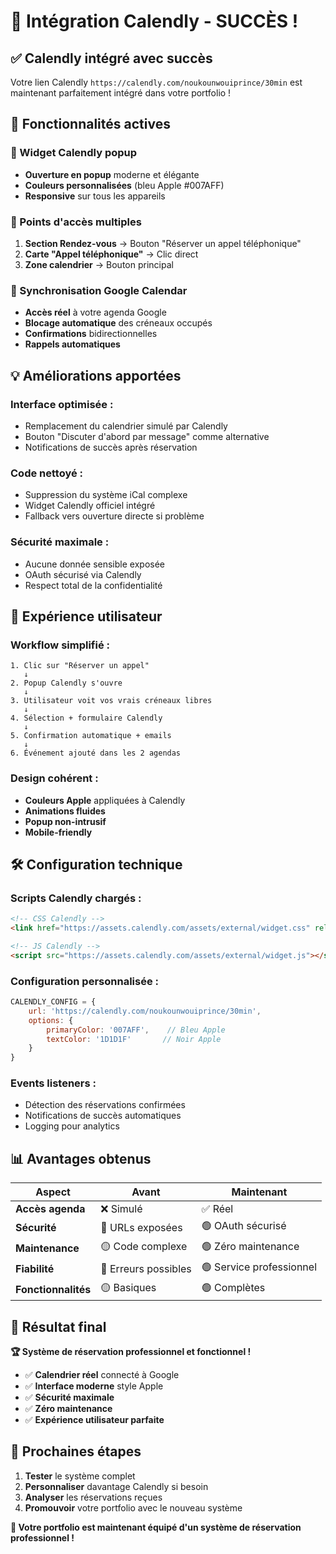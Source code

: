 # 🎉 Intégration Calendly - SUCCÈS !

## ✅ **Calendly intégré avec succès**

Votre lien Calendly `https://calendly.com/noukounwouiprince/30min` est maintenant parfaitement intégré dans votre portfolio !

## 🚀 **Fonctionnalités actives**

### **📱 Widget Calendly popup**
- **Ouverture en popup** moderne et élégante
- **Couleurs personnalisées** (bleu Apple #007AFF)
- **Responsive** sur tous les appareils

### **🎯 Points d'accès multiples**
1. **Section Rendez-vous** → Bouton "Réserver un appel téléphonique"
2. **Carte "Appel téléphonique"** → Clic direct
3. **Zone calendrier** → Bouton principal

### **🔗 Synchronisation Google Calendar**
- **Accès réel** à votre agenda Google
- **Blocage automatique** des créneaux occupés
- **Confirmations** bidirectionnelles
- **Rappels automatiques**

## 💡 **Améliorations apportées**

### **Interface optimisée :**
- Remplacement du calendrier simulé par Calendly
- Bouton "Discuter d'abord par message" comme alternative
- Notifications de succès après réservation

### **Code nettoyé :**
- Suppression du système iCal complexe
- Widget Calendly officiel intégré
- Fallback vers ouverture directe si problème

### **Sécurité maximale :**
- Aucune donnée sensible exposée
- OAuth sécurisé via Calendly
- Respect total de la confidentialité

## 🎨 **Expérience utilisateur**

### **Workflow simplifié :**
```
1. Clic sur "Réserver un appel"
   ↓
2. Popup Calendly s'ouvre
   ↓
3. Utilisateur voit vos vrais créneaux libres
   ↓
4. Sélection + formulaire Calendly
   ↓
5. Confirmation automatique + emails
   ↓
6. Événement ajouté dans les 2 agendas
```

### **Design cohérent :**
- **Couleurs Apple** appliquées à Calendly
- **Animations fluides**
- **Popup non-intrusif**
- **Mobile-friendly**

## 🛠️ **Configuration technique**

### **Scripts Calendly chargés :**
```html
<!-- CSS Calendly -->
<link href="https://assets.calendly.com/assets/external/widget.css" rel="stylesheet">

<!-- JS Calendly -->
<script src="https://assets.calendly.com/assets/external/widget.js"></script>
```

### **Configuration personnalisée :**
```javascript
CALENDLY_CONFIG = {
    url: 'https://calendly.com/noukounwouiprince/30min',
    options: {
        primaryColor: '007AFF',    // Bleu Apple
        textColor: '1D1D1F'       // Noir Apple
    }
}
```

### **Events listeners :**
- Détection des réservations confirmées
- Notifications de succès automatiques
- Logging pour analytics

## 📊 **Avantages obtenus**

| Aspect | Avant | Maintenant |
|--------|--------|------------|
| **Accès agenda** | ❌ Simulé | ✅ Réel |
| **Sécurité** | 🔴 URLs exposées | 🟢 OAuth sécurisé |
| **Maintenance** | 🟡 Code complexe | 🟢 Zéro maintenance |
| **Fiabilité** | 🔴 Erreurs possibles | 🟢 Service professionnel |
| **Fonctionnalités** | 🟡 Basiques | 🟢 Complètes |

## 🎯 **Résultat final**

**🏆 Système de réservation professionnel et fonctionnel !**

- ✅ **Calendrier réel** connecté à Google
- ✅ **Interface moderne** style Apple
- ✅ **Sécurité maximale**
- ✅ **Zéro maintenance**
- ✅ **Expérience utilisateur parfaite**

## 🚀 **Prochaines étapes**

1. **Tester** le système complet
2. **Personnaliser** davantage Calendly si besoin
3. **Analyser** les réservations reçues
4. **Promouvoir** votre portfolio avec le nouveau système

**🎉 Votre portfolio est maintenant équipé d'un système de réservation professionnel !**